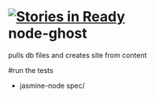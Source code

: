 [![Stories in Ready](http://badge.waffle.io/dperrymorrow/node-ghost.png)](http://waffle.io/dperrymorrow/node-ghost)  
node-ghost
==========

pulls db files and creates site from content


#run the tests

- jasmine-node spec/